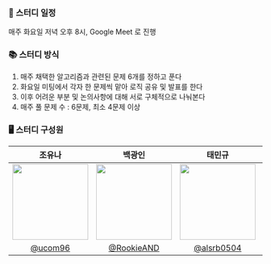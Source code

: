 ### 📅 스터디 일정
매주 화요일 저녁 오후 8시, Google Meet 로 진행 

### 📚 스터디 방식

1. 매주 채택한 알고리즘과 관련된 문제 6개를 정하고 푼다 <br/>
2. 화요일 미팅에서 각자 한 문제씩 맡아 로직 공유 및 발표를 한다 
3. 이후 어려운 부분 및 논의사항에 대해 서로 구체적으로 나눠본다
4. 매주 풀 문제 수 : 6문제, 최소 4문제 이상


### 🖥 스터디 구성원
|조유나|백광인|태민규|오지은|
|:-:|:-:|:-:|:-:|
|<img src="https://avatars.githubusercontent.com/u/57552154?v=4" width=150>|<img src="https://avatars.githubusercontent.com/u/74497253?v=4" width=150>|<img src="https://avatars.githubusercontent.com/u/65377787?v=4" width=150>|<img src="https://avatars.githubusercontent.com/u/65931227?v=4" width=150>|
|[@ucom96](https://github.com/ucom96)|[@RookieAND](https://github.com/RookieAND)|[@alsrb0504](https://github.com/alsrb0504)|[@JeeeunOh](https://github.com/JeeeunOh)|
